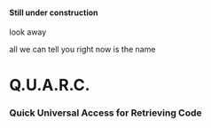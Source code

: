 #### **Still under construction** ##

look away

all we can tell you right now is the name 

# Q.U.A.R.C.
### Quick Universal Access for Retrieving Code
